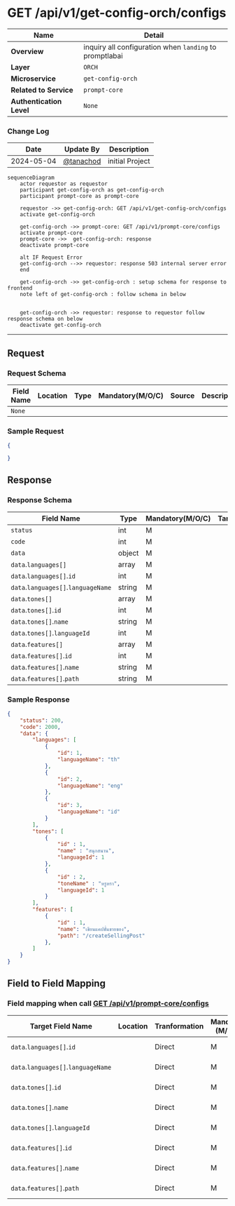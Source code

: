 # GET /api/v1/get-config-orch/configs

| Name                     | Detail                                                  |
| ------------------------ | ------------------------------------------------------- |
| **Overview**             | inquiry all configuration when `landing` to promptlabai |
| **Layer**                | `ORCH`                                                  |
| **Microservice**         | `get-config-orch`                                       |
| **Related to Service**   | `prompt-core`                                           |
| **Authentication Level** | `None`                                                  |



### Change Log
| Date       | Update By                              | Description     |
| ---------- | -------------------------------------- | --------------- |
| 2024-05-04 | [@tanachod](https://github.com/Pet002) | initial Project |

``` mermaid
sequenceDiagram
    actor requestor as requestor
    participant get-config-orch as get-config-orch
    participant prompt-core as prompt-core

    requestor ->> get-config-orch: GET /api/v1/get-config-orch/configs
    activate get-config-orch

    get-config-orch ->> prompt-core: GET /api/v1/prompt-core/configs
    activate prompt-core
    prompt-core ->>  get-config-orch: response
    deactivate prompt-core

    alt IF Request Error
    get-config-orch -->> requestor: response 503 internal server error
    end

    get-config-orch ->> get-config-orch : setup schema for response to frontend
    note left of get-config-orch : follow schema in below


    get-config-orch ->> requestor: response to requestor follow response schema on below
    deactivate get-config-orch
```

---

## Request
### Request Schema

| Field Name | Location | Type | Mandatory(M/O/C) | Source | Description |
| ---------- | -------- | ---- | ---------------- | ------ | ----------- |
| `None`     |          |      |                  |        |             |


### Sample Request 
``` json
{

}
```

## Response
### Response Schema

| Field Name                          | Type   | Mandatory(M/O/C) | Target | Description |
| ----------------------------------- | ------ | ---------------- | ------ | ----------- |
| `status`                            | int    | M                |        |             |
| `code`                              | int    | M                |        |             |
| `data`                              | object | M                |        |             |
| `data`.`languages[]`                | array  | M                |        |             |
| `data`.`languages[]`.`id`           | int    | M                |        |             |
| `data`.`languages[]`.`languageName` | string | M                |        |             |
| `data`.`tones[]`                    | array  | M                |        |             |
| `data`.`tones[]`.`id`               | int    | M                |        |             |
| `data`.`tones[]`.`name`             | string | M                |        |             |
| `data`.`tones[]`.`languageId`       | int    | M                |        |             |
| `data`.`features[]`                 | array  | M                |        |             |
| `data`.`features[]`.`id`            | int    | M                |        |             |
| `data`.`features[]`.`name`          | string | M                |        |             |
| `data`.`features[]`.`path`          | string | M                |        |             |

### Sample Response
```json
{
    "status": 200,
    "code": 2000,
    "data": {
        "languages": [
            {
                "id": 1,
                "languageName": "th"
            },
            {
                "id": 2,
                "languageName": "eng"
            },
            {
                "id": 3,
                "languageName": "id"
            }
        ], 
        "tones": [
            {
                "id" : 1,
                "name" : "สนุกสนาน",
                "languageId": 1
            },
            {
                "id" : 2,
                "toneName" : "หรูหรา",
                "languageId": 1
            }
        ],
        "features": [
            {
                "id" : 1,
                "name": "เขียนแคปชั่นขายของ",
                "path": "/createSellingPost"
            },
        ]
    }
}
```

## Field to Field Mapping 
### Field mapping when call [GET /api/v1/prompt-core/configs]()
| Target Field Name                   | Location | Tranformation | Mandatory (M/O/C) | Target                                             | Remark |
| ----------------------------------- | -------- | ------------- | ----------------- | -------------------------------------------------- | ------ |
| `data`.`languages[]`.`id`           |          | Direct        | M                 | [GET /api/v1/prompt-core/configs]().`data`.`id`           |        |
| `data`.`languages[]`.`languageName` |          | Direct        | M                 | [GET /api/v1/prompt-core/configs]().`data`.`languageName` |        |
| `data`.`tones[]`.`id`               |          | Direct        | M                 | [GET /api/v1/prompt-core/configs]().`data`.`id`           |        |
| `data`.`tones[]`.`name`             |          | Direct        | M                 | [GET /api/v1/prompt-core/configs]().`data`.`name`         |        |
| `data`.`tones[]`.`languageId`       |          | Direct        | M                 | [GET /api/v1/prompt-core/configs]().`data`.`languageId`   |        |
| `data`.`features[]`.`id`            |          | Direct        | M                 | [GET /api/v1/prompt-core/configs]().`data`.`id`           |        |
| `data`.`features[]`.`name`          |          | Direct        | M                 | [GET /api/v1/prompt-core/configs]().`data`.`name`         |        |
| `data`.`features[]`.`path`          |          | Direct        | M                 | [GET /api/v1/prompt-core/configs]().`data`.`path`         |        |